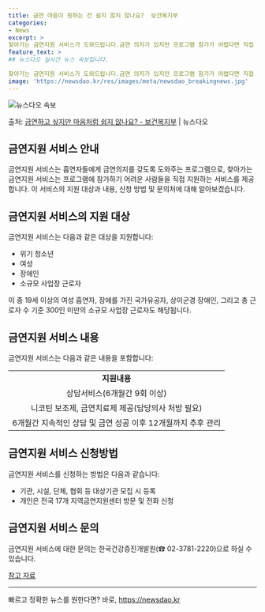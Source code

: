 ```yaml
---
title: 금연 마음이 원하는 건 쉽지 않지 않나요?  보건복지부
categories:
- News
excerpt: >
찾아가는 금연지원 서비스가 도와드립니다.금연 의지가 있지만 프로그램 참가가 어렵다면 직접 찾아가 관리해드립니…
feature_text: >
## 뉴스다오 실시간 뉴스 속보입니다.

찾아가는 금연지원 서비스가 도와드립니다.금연 의지가 있지만 프로그램 참가가 어렵다면 직접 찾아가 관리해드립니…
image: 'https://newsdao.kr/res/images/meta/newsdao_breakingnews.jpg'
---
```


![뉴스다오 속보](https://newsdao.kr/res/images/meta/newsdao_breakingnews.jpg)

<p>출처: <a href="https://newsdao.kr/2678" rel="dofollow">금연하고 싶지만 마음처럼 쉽지 않나요? - 보건복지부</a> | 뉴스다오</p>

<h2 data-ke-size="size26">금연지원 서비스 안내</h2>
<p data-ke-size="size16">금연지원 서비스는 흡연자들에게 금연의지를 갖도록 도와주는 프로그램으로, 찾아가는 금연지원 서비스는 프로그램에 참가하기 어려운 사람들을 직접 지원하는 서비스를 제공합니다. 이 서비스의 지원 대상과 내용, 신청 방법 및 문의처에 대해 알아보겠습니다.</p>

<h2 data-ke-size="size24">금연지원 서비스의 지원 대상</h2>
<p data-ke-size="size16">금연지원 서비스는 다음과 같은 대상을 지원합니다:
<ul>
    <li>위기 청소년</li>
    <li>여성</li>
    <li>장애인</li>
    <li>소규모 사업장 근로자</li>
</ul></p>
<p data-ke-size="size16">이 중 19세 이상의 여성 흡연자, 장애를 가진 국가유공자, 상이군경 장애인, 그리고 총 근로자 수 기준 300인 미만의 소규모 사업장 근로자도 해당됩니다.</p>

<h2 data-ke-size="size24">금연지원 서비스 내용</h2>
<p data-ke-size="size16">금연지원 서비스는 다음과 같은 내용을 포함합니다:
<table>
    <tr>
        <td style="text-align: center; height: 17px;"><b>지원내용</b></td>
    </tr>
    <tr>
        <td style="text-align: center; height: 17px;">상담서비스(6개월간 9회 이상)</td>
    </tr>
    <tr>
        <td style="text-align: center; height: 17px;">니코틴 보조제, 금연치료제 제공(담당의사 처방 필요)</td>
    </tr>
    <tr>
        <td style="text-align: center; height: 17px;">6개월간 지속적인 상담 및 금연 성공 이후 12개월까지 추후 관리</td>
    </tr>
</table></p>

<h2 data-ke-size="size24">금연지원 서비스 신청방법</h2>
<p data-ke-size="size16">금연지원 서비스를 신청하는 방법은 다음과 같습니다:
<ul>
    <li>기관, 시설, 단체, 협회 등 대상기관 모집 시 등록</li>
    <li>개인은 전국 17개 지역금연지원센터 방문 및 전화 신청</li>
</ul></p>

<h2 data-ke-size="size24">금연지원 서비스 문의</h2>
<p data-ke-size="size16">금연지원 서비스에 대한 문의는 한국건강증진개발원(☎ 02-3781-2220)으로 하실 수 있습니다.</p>
<p data-ke-size="size16"><a href="https://newsdao.kr/2678">참고 자료</a></p>
<hr> 

빠르고 정확한 뉴스를 원한다면? 바로, <a href="https://newsdao.kr" rel="dofollow">https://newsdao.kr</a>


    
